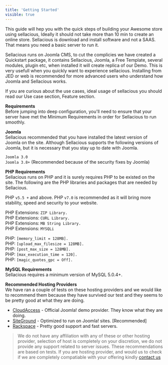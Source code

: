 ```yaml
---
title: 'Getting Started'
visible: true
---
```


This guide will hep you with the quick steps of building your Awesome store using sellacious, Ideally it should not take more than 10 min to create an online store. Sellacious is download and install software and not a SAAS. That means you need a basic server to run it. 

Sellacious runs on Joomla CMS, to cut the complicies we have created a Quickstart package, it contains Sellacious, Joomla, a Free Template, several modules, plugin etc, when installed it will create replica of our Demo. This is very usefull when you quickly want to experience sellacious. Installing from JED or web is recommended for more advanced users who understand how Joomla and Sellacious works. 

If you are curious about the use cases, ideal usage of sellacious you should read our Use case section, Feature section. 

**Requirements**<br>
Before jumping into deep configuration, you'll need to ensure that your server have met the Minimum Requirements in order for Sellacious to run smoothly.

**Joomla**<br>
Sellacious recommended that you have installed the latest version of Joomla on the site. Although Sellacious supports the following versions of Joomla, but it is necessary that you stay up to date with Joomla.

`Joomla 3.0` <br>
`Joomla 3.8+` (Recommended because of the security fixes by Joomla)<br>

**PHP Requirements**<br>
Sellacious runs on PHP and it is surely requires PHP to be existed on the site. The following are the PHP libraries and packages that are needed by Sellacious.

PHP `v5.5 +` and above.
PHP `v7.0` is recommended as it will bring more stability, speed and security to your website.

PHP Extensions: `ZIP Library.` <br>
PHP Extensions: `CURL Library.` <br>
PHP Extensions: `MB String Library.` <br>
PHP Extensions: `MYSQLi` <br>

PHP: `[memory_limit = 128MB].` <br>
PHP: `[upload_max_filesize = 128MB].`<br>
PHP: `[post_max_size = 128MB].`<br>
PHP: `[max_execution_time = 120].`<br>
PHP: `[magic_quotes_gpc = Off].`<br>

**MySQL Requirements**<br>
Sellacious requires a minimum version of MySQL 5.0.4+.<br>

**Recommended Hosting Providers**<br>
We have ran a couple of tests on these hosting providers and we would like to recommend them because they have survived our test and they seems to be pretty good at what they are doing.

* [CloudAccess](https://www.cloudaccess.net) - Official Joomla! demo provider. They know what they are doing.<br>
* [SiteGround](https://www.siteground.com) - Optimized to run on Joomla! sites. [Recommended]<br>
* [Rackspace](https://www.rackspace.com) - Pretty good support and fast servers.<br>

> We do not have any affiliation with any of these or other hosting provider, selection of host is completely on your discretion, we do not provide any support related to server issues. These recommendations are based on tests. If you are hosting provider, and would us to check if we are completely compatiable with your offering kindly [contact us](http://www.sellacious.com)